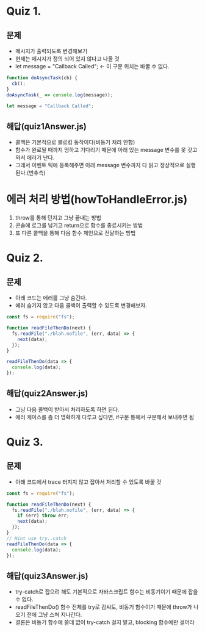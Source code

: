 # Quiz 1.
## 문제
- 메시지가 출력되도록 변경해보기
- 현재는 메시지가 정의 되어 있지 않다고 나올 것
- let message = "Callback Called"; <- 이 구문 위치는 바꿀 수 없다. 

```javascript
function doAsyncTask(cb) {
  cb();
}
doAsyncTask(_ => console.log(message));

let message = "Callback Called";
```

## 해답(quiz1Answer.js)
- 콜백은 기본적으로 블로킹 동작이다(비동기 처리 안함)
- 함수가 완료될 때까지 멍하고 기다리기 때문에 아래 있는 message 변수를 못 갖고 와서 에러가 난다.
- 그래서 이벤트 틱에 등록해주면 아래 message 변수까지 다 읽고 정상적으로 실행된다.(반추측)

# 에러 처리 방법(howToHandleError.js)
1. throw를 통해 던지고 그냥 끝내는 방법
2. 콘솔에 로그를 남기고 return으로 함수를 종료시키는 방법
3. 또 다른 콜백을 통해 다음 함수 체인으로 전달하는 방법

# Quiz 2.
## 문제
- 아래 코드는 에러를 그냥 숨긴다.
- 에러 숨기지 않고 다음 콜백이 출력할 수 있도록 변경해보자.

```javascript
const fs = require("fs");

function readFileThenDo(next) {
  fs.readFile("./blah.nofile", (err, data) => {
    next(data);
  });
}

readFileThenDo(data => {
  console.log(data);
});
```

## 해답(quiz2Answer.js)
- 그냥 다음 콜백이 받아서 처리하도록 하면 된다.
- 에러 케이스를 좀 더 명확하게 다루고 싶다면, if구문 통해서 구분해서 보내주면 됨

# Quiz 3.
## 문제
- 아래 코드에서 trace 터지지 않고 잡아서 처리할 수 있도록 바꿀 것

```javascript
const fs = require("fs");

function readFileThenDo(next) {
  fs.readFile("./blah.nofile", (err, data) => {
    if (err) throw err;
    next(data);
  });
}
// Hint use try..catch
readFileThenDo(data => {
  console.log(data);
});
```

## 해답(quiz3Answer.js)
- try-catch로 잡으려 해도 기본적으로 자바스크립트 함수는 비동기이기 때문에 잡을 수 없다.
- readFileThenDo() 함수 전체를 try로 감싸도, 비동기 함수이기 때문에 throw가 나오기 전에 그냥 스쳐 지나간다.
- 결론은 비동기 함수에 쓸데 없이 try-catch 걸지 말고, blocking 함수에만 걸어라
